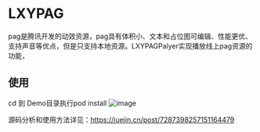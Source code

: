 # LXYPAG
pag是腾讯开发的动效资源，pag具有体积小、文本和占位图可编辑、性能更优、支持声音等优点，但是只支持本地资源。LXYPAGPalyer实现播放线上pag资源的功能，
## 使用
cd 到 Demo目录执行pod install
![image](https://github.com/liang1520912/LXYPAG/assets/19605829/57ac9c96-fb6b-49c2-ad23-240ea0d6bed3)

源码分析和使用方法详见：https://juejin.cn/post/7287398257151164479
